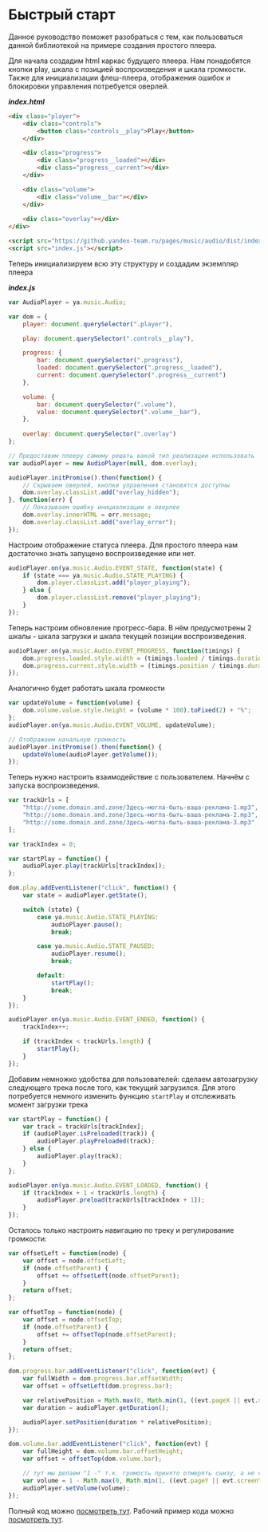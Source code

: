 Быстрый старт
=============
Данное руководство поможет разобраться с тем, как пользоваться данной библиотекой на примере создания простого плеера.

Для начала создадим html каркас будущего плеера. Нам понадобятся кнопки play, шкала с позицией воспроизведения 
и шкала громкости. Также для инициализации флеш-плеера, отображения ошибок и блокировки управления потребуется оверлей.

***index.html***
```html
<div class="player">
    <div class="controls">
        <button class="controls__play">Play</button>
    </div>

    <div class="progress">
        <div class="progress__loaded"></div>
        <div class="progress__current"></div>
    </div>

    <div class="volume">
        <div class="volume__bar"></div>
    </div>
    
    <div class="overlay"></div>      
</div>

<script src="https://github.yandex-team.ru/pages/music/audio/dist/index.min.js"></script>
<script src="index.js"></script>
```

Теперь инициализируем всю эту структуру и создадим экземпляр плеера

***index.js***
```javascript
var AudioPlayer = ya.music.Audio;

var dom = {
    player: document.querySelector(".player"),

    play: document.querySelector(".controls__play"),

    progress: {
        bar: document.querySelector(".progress"),
        loaded: document.querySelector(".progress__loaded"),
        current: document.querySelector(".progress__current")
    },

    volume: {
        bar: document.querySelector(".volume"),
        value: document.querySelector(".volume__bar"),        
    },
    
    overlay: document.querySelector(".overlay")
};

// Предоставим плееру самому решать какой тип реализации использовать
var audioPlayer = new AudioPlayer(null, dom.overlay);

audioPlayer.initPromise().then(function() {
    // Скрываем оверлей, кнопки управления становятся доступны
    dom.overlay.classList.add("overlay_hidden");
}, function(err) {
    // Показываем ошибку инициализации в оверлее
    dom.overlay.innerHTML = err.message;
    dom.overlay.classList.add("overlay_error");
});
```

Настроим отображение статуса плеера. Для простого плеера нам достаточно знать запущено воспроизведение или нет.

```javascript
audioPlayer.on(ya.music.Audio.EVENT_STATE, function(state) {
    if (state === ya.music.Audio.STATE_PLAYING) {
        dom.player.classList.add("player_playing");
    } else {
        dom.player.classList.remove("player_playing");
    }
});
```

Теперь настроим обновление прогресс-бара. В нём предусмотрены 2 шкалы - шкала загрузки и шкала текущей 
позиции воспроизведения.

```javascript
audioPlayer.on(ya.music.Audio.EVENT_PROGRESS, function(timings) {
    dom.progress.loaded.style.width = (timings.loaded / timings.duration * 100).toFixed(2) + "%"; 
    dom.progress.current.style.width = (timings.position / timings.duration * 100).toFixed(2) + "%"; 
});
```

Аналогично будет работать шкала громкости

```javascript
var updateVolume = function(volume) {
    dom.volume.value.style.height = (volume * 100).toFixed(2) + "%";
};
audioPlayer.on(ya.music.Audio.EVENT_VOLUME, updateVolume);

// Отображаем начальную громкость
audioPlayer.initPromise().then(function() {
    updateVolume(audioPlayer.getVolume());
});
```

Теперь нужно настроить взаимодействие с пользователем. Начнём с запуска воспроизведения.

```javascript
var trackUrls = [
    "http://some.domain.and.zone/Здесь-могла-быть-ваша-реклама-1.mp3",
    "http://some.domain.and.zone/Здесь-могла-быть-ваша-реклама-2.mp3",
    "http://some.domain.and.zone/Здесь-могла-быть-ваша-реклама-3.mp3"
];

var trackIndex = 0;

var startPlay = function() {
    audioPlayer.play(trackUrls[trackIndex]);
};

dom.play.addEventListener("click", function() {
    var state = audioPlayer.getState();

    switch (state) {
        case ya.music.Audio.STATE_PLAYING:
            audioPlayer.pause();
            break;

        case ya.music.Audio.STATE_PAUSED:
            audioPlayer.resume();
            break;

        default:
            startPlay();
            break;
    }
});

audioPlayer.on(ya.music.Audio.EVENT_ENDED, function() {
    trackIndex++;

    if (trackIndex < trackUrls.length) {
        startPlay();
    }
});
```

Добавим немножко удобства для пользователей: сделаем автозагрузку следующего трека после того, как текущий загрузился.
Для этого потребуется немного изменить функцию `startPlay` и отслеживать момент загрузки трека

```javascript
var startPlay = function() {
    var track = trackUrls[trackIndex];
    if (audioPlayer.isPreloaded(track)) {
        audioPlayer.playPreloaded(track);
    } else {
        audioPlayer.play(track);
    }
};

audioPlayer.on(ya.music.Audio.EVENT_LOADED, function() {
    if (trackIndex + 1 < trackUrls.length) {
        audioPlayer.preload(trackUrls[trackIndex + 1]);
    }
});
```

Осталось только настроить навигацию по треку и регулирование громкости:
```javascript
var offsetLeft = function(node) {
    var offset = node.offsetLeft;
    if (node.offsetParent) {
        offset += offsetLeft(node.offsetParent);
    }
    return offset;
};

var offsetTop = function(node) {
    var offset = node.offsetTop;
    if (node.offsetParent) {
        offset += offsetTop(node.offsetParent);
    }
    return offset;
};

dom.progress.bar.addEventListener("click", function(evt) {
    var fullWidth = dom.progress.bar.offsetWidth;
    var offset = offsetLeft(dom.progress.bar);

    var relativePosition = Math.max(0, Math.min(1, ((evt.pageX || evt.screenX) - offset) / fullWidth));
    var duration = audioPlayer.getDuration();

    audioPlayer.setPosition(duration * relativePosition);
});

dom.volume.bar.addEventListener("click", function(evt) {
    var fullHeight = dom.volume.bar.offsetHeight;
    var offset = offsetTop(dom.volume.bar);

    // тут мы делаем "1 -" т.к. громость принято отмерять снизу, а не сверху
    var volume = 1 - Math.max(0, Math.min(1, ((evt.pageY || evt.screenY) - offset) / fullHeight));
    audioPlayer.setVolume(volume);
});
```

Полный код можно [посмотреть тут](https://github.yandex-team.ru/music/audio/tree/master/examples/quick-start).
Рабочий пример кода можно [посмотреть тут](https://github.yandex-team.ru/pages/music/audio/examples/quick-start/).

